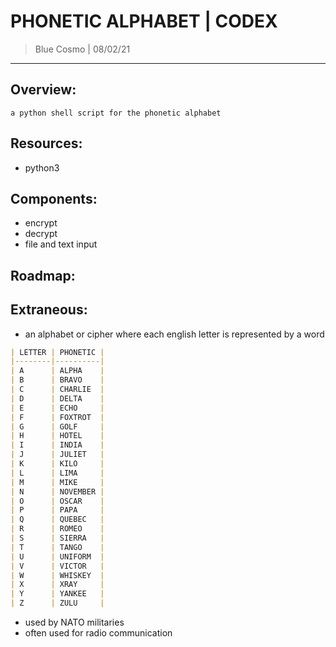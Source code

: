 # PHONETIC ALPHABET | CODEX
> Blue Cosmo | 08/02/21
---

## Overview:
```
a python shell script for the phonetic alphabet
```

## Resources:
- python3

## Components:
- encrypt
- decrypt
- file and text input

## Roadmap:

## Extraneous:
- an alphabet or cipher where each english letter is represented by a word
```markdown
| LETTER | PHONETIC |
|--------|----------|
| A      | ALPHA    |
| B      | BRAVO    |
| C      | CHARLIE  |
| D      | DELTA    |
| E      | ECHO     |
| F      | FOXTROT  |
| G      | GOLF     |
| H      | HOTEL    |
| I      | INDIA    |
| J      | JULIET   |
| K      | KILO     |
| L      | LIMA     |
| M      | MIKE     |
| N      | NOVEMBER |
| O      | OSCAR    |
| P      | PAPA     |
| Q      | QUEBEC   |
| R      | ROMEO    |
| S      | SIERRA   |
| T      | TANGO    |
| U      | UNIFORM  |
| V      | VICTOR   |
| W      | WHISKEY  |
| X      | XRAY     |
| Y      | YANKEE   |
| Z      | ZULU     |
```
- used by NATO militaries
- often used for radio communication